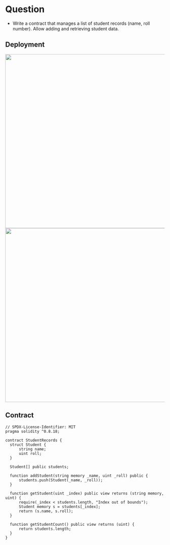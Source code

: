 # Question 
- Write a contract that manages a list of student records (name, roll number). Allow adding and retrieving student data.

## Deployment
<img src ='https://private-user-images.githubusercontent.com/180368689/445102691-83fa96f9-272a-4186-ba63-8f6a6f2ac14d.png?jwt=eyJhbGciOiJIUzI1NiIsInR5cCI6IkpXVCJ9.eyJpc3MiOiJnaXRodWIuY29tIiwiYXVkIjoicmF3LmdpdGh1YnVzZXJjb250ZW50LmNvbSIsImtleSI6ImtleTUiLCJleHAiOjE3NDc2NTIyMTYsIm5iZiI6MTc0NzY1MTkxNiwicGF0aCI6Ii8xODAzNjg2ODkvNDQ1MTAyNjkxLTgzZmE5NmY5LTI3MmEtNDE4Ni1iYTYzLThmNmE2ZjJhYzE0ZC5wbmc_WC1BbXotQWxnb3JpdGhtPUFXUzQtSE1BQy1TSEEyNTYmWC1BbXotQ3JlZGVudGlhbD1BS0lBVkNPRFlMU0E1M1BRSzRaQSUyRjIwMjUwNTE5JTJGdXMtZWFzdC0xJTJGczMlMkZhd3M0X3JlcXVlc3QmWC1BbXotRGF0ZT0yMDI1MDUxOVQxMDUxNTZaJlgtQW16LUV4cGlyZXM9MzAwJlgtQW16LVNpZ25hdHVyZT01NGRiNzc5ZmQ3MTdmMjFiOTUyMTVhMzdlZjdjYTE2ZGUwZGMyZjA3ZTUwNzI0NjY4MGIyYjk0NDRjYjhkMmNlJlgtQW16LVNpZ25lZEhlYWRlcnM9aG9zdCJ9.aHaluzJMhwJXe00-d1f8hIFYr5v-ygA_XtXmY5O31Mw' length='500' width='550'>
<img src ='https://private-user-images.githubusercontent.com/180368689/445102692-d6ec10fe-3136-4e16-a196-3865ff4e10e2.png?jwt=eyJhbGciOiJIUzI1NiIsInR5cCI6IkpXVCJ9.eyJpc3MiOiJnaXRodWIuY29tIiwiYXVkIjoicmF3LmdpdGh1YnVzZXJjb250ZW50LmNvbSIsImtleSI6ImtleTUiLCJleHAiOjE3NDc2NTIyMTYsIm5iZiI6MTc0NzY1MTkxNiwicGF0aCI6Ii8xODAzNjg2ODkvNDQ1MTAyNjkyLWQ2ZWMxMGZlLTMxMzYtNGUxNi1hMTk2LTM4NjVmZjRlMTBlMi5wbmc_WC1BbXotQWxnb3JpdGhtPUFXUzQtSE1BQy1TSEEyNTYmWC1BbXotQ3JlZGVudGlhbD1BS0lBVkNPRFlMU0E1M1BRSzRaQSUyRjIwMjUwNTE5JTJGdXMtZWFzdC0xJTJGczMlMkZhd3M0X3JlcXVlc3QmWC1BbXotRGF0ZT0yMDI1MDUxOVQxMDUxNTZaJlgtQW16LUV4cGlyZXM9MzAwJlgtQW16LVNpZ25hdHVyZT0yODAwZTM1MGE0NjJjYTkxMzNkNzY4NzM2NzIwZWFiMDcwZjQ2OTJiZDFhYWEzYzVlYWY5NjE5MmQ4NWZjZWQwJlgtQW16LVNpZ25lZEhlYWRlcnM9aG9zdCJ9.GIZMcS5ghgDx9mvGg84OC6ygCa4SsQ1QfwRXUBVK7ic' length='500' width='550'>

## Contract
  ```solidity
// SPDX-License-Identifier: MIT
pragma solidity ^0.8.18;

contract StudentRecords {
    struct Student {
        string name;
        uint roll;
    }

    Student[] public students;

    function addStudent(string memory _name, uint _roll) public {
        students.push(Student(_name, _roll));
    }

    function getStudent(uint _index) public view returns (string memory, uint) {
        require(_index < students.length, "Index out of bounds");
        Student memory s = students[_index];
        return (s.name, s.roll);
    }

    function getStudentCount() public view returns (uint) {
        return students.length;
    }
}
